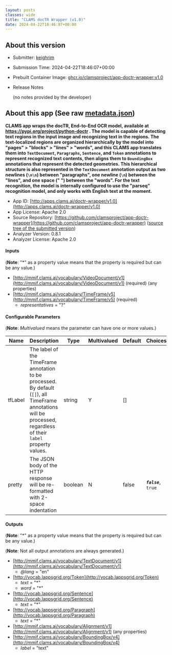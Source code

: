 ```yaml
---
layout: posts
classes: wide
title: "CLAMS docTR Wrapper (v1.0)"
date: 2024-04-22T18:46:07+00:00
---
```

## About this version

* Submitter: [keighrim](https://github.com/keighrim)
* Submission Time: 2024-04-22T18:46:07+00:00
* Prebuilt Container Image: [ghcr.io/clamsproject/app-doctr-wrapper:v1.0](https://github.com/clamsproject/app-doctr-wrapper/pkgs/container/app-doctr-wrapper/v1.0)
* Release Notes

    (no notes provided by the developer)

## About this app (See raw [metadata.json](metadata.json))

**CLAMS app wraps the docTR, End-to-End OCR model, available at https://pypi.org/project/python-doctr . The model is capable of detecting text regions in the input image and recognizing text in the regions. The text-localized regions are organized hierarchically by the model into "pages" > "blocks" > "lines" > "words", and this CLAMS app translates them into `TextDocument`, `Paragraphs`, `Sentence`, and `Token` annotations to represent recognized text contents, then aligns them to `BoundingBox` annotations that represent the detected geometries. This hierarchical structure is also represented in the `TextDocument` annotation output as two newlines (`\n\n`) between "paragraphs", one newline (`\n`) between the "lines", and one space (" ") between the "words". For the text recognition, the model is internally configured to use the "parseq" recognition model, and only works with English text at the moment.**

* App ID: [http://apps.clams.ai/doctr-wrapper/v1.0](http://apps.clams.ai/doctr-wrapper/v1.0)
* App License: Apache 2.0
* Source Repository: [https://github.com/clamsproject/app-doctr-wrapper](https://github.com/clamsproject/app-doctr-wrapper) ([source tree of the submitted version](https://github.com/clamsproject/app-doctr-wrapper/tree/v1.0))
* Analyzer Version: 0.8.1
* Analyzer License: Apache 2.0


#### Inputs
(**Note**: "*" as a property value means that the property is required but can be any value.)

* [http://mmif.clams.ai/vocabulary/VideoDocument/v1](http://mmif.clams.ai/vocabulary/VideoDocument/v1)  (required)
(any properties)
* [http://mmif.clams.ai/vocabulary/TimeFrame/v5](http://mmif.clams.ai/vocabulary/TimeFrame/v5)  (required)
    * _representatives_ = "?"


#### Configurable Parameters
(**Note**: _Multivalued_ means the parameter can have one or more values.)

|Name|Description|Type|Multivalued|Default|Choices|
|----|-----------|----|-----------|-------|-------|
|tfLabel|The label of the TimeFrame annotation to be processed. By default (`[]`), all TimeFrame annotations will be processed, regardless of their `label` property values.|string|Y|[]||
|pretty|The JSON body of the HTTP response will be re-formatted with 2-space indentation|boolean|N|false|**_`false`_**, `true`|


#### Outputs
(**Note**: "*" as a property value means that the property is required but can be any value.)

(**Note**: Not all output annotations are always generated.)

* [http://mmif.clams.ai/vocabulary/TextDocument/v1](http://mmif.clams.ai/vocabulary/TextDocument/v1) 
    * _@lang_ = "en"
* [http://vocab.lappsgrid.org/Token](http://vocab.lappsgrid.org/Token) 
    * _text_ = "*"
    * _word_ = "*"
* [http://vocab.lappsgrid.org/Sentence](http://vocab.lappsgrid.org/Sentence) 
    * _text_ = "*"
* [http://vocab.lappsgrid.org/Paragraph](http://vocab.lappsgrid.org/Paragraph) 
    * _text_ = "*"
* [http://mmif.clams.ai/vocabulary/Alignment/v1](http://mmif.clams.ai/vocabulary/Alignment/v1) 
(any properties)
* [http://mmif.clams.ai/vocabulary/BoundingBox/v4](http://mmif.clams.ai/vocabulary/BoundingBox/v4) 
    * _label_ = "text"
